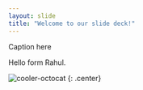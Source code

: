 ```yaml
---
layout: slide
title: "Welcome to our slide deck!"
---
```


Caption here

Hello form Rahul.

![cooler-octocat](https://octodex.github.com/images/twenty-percent-cooler-octocat.png)
{: .center}
